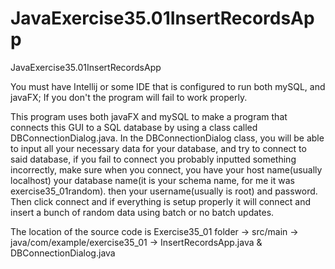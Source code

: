 # JavaExercise35.01InsertRecordsApp

JavaExercise35.01InsertRecordsApp

You must have Intellij or some IDE that is configured to run both mySQL, and javaFX; If you don't the program will fail to work properly.

This program uses both javaFX and mySQL to make a program that connects this GUI to a SQL database by using a class called DBConnectionDialog.java. In the DBConnectionDialog class, you will be able to input all your necessary data for your database,
and try to connect to said database, if you fail to connect you probably inputted something incorrectly, make sure when you connect, you have your host name(usually localhost) your database name(it is your schema name, for me it was exercise35_01random).
then your username(usually is root) and password. Then click connect and if everything is setup properly it will connect and insert a bunch of random data using batch or no batch updates.

The location of the source code is Exercise35_01 folder -> src/main -> java/com/example/exercise35_01 -> InsertRecordsApp.java & DBConnectionDialog.java
